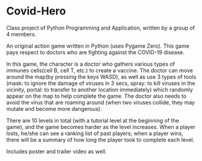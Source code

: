 # Covid-Hero
Class project of Python Programming and Application, written by a group of 4 members.

An original action game written in Python (uses Pygame Zero). This game pays respect to doctors who are fighting against the COVID-19 disease. 

In this game, the character is a doctor who gathers various types of immunes cells(cell B, cell T, etc.) to create a vaccine. The doctor can move around the map(by pressing the keys WASD), as well as use 3 types of tools (mask: to ignore the damage of viruses in 3 secs, spray: to kill viruses in the vicinity, portal: to transfer to another location immediately) which randomly appear on the map to help complete the game. The doctor also needs to avoid the virus that are roaming around (when two viruses collide, they may mutate and become more dangerous).

There are 10 levels in total (with a tutorial level at the beginning of the game), and the game becomes harder as the level increases. When a player losts, he/she can see a ranking list of past players; when a player wins, there will be a summary of how long the player took to complete each level.

Includes poster and trailer video as well.
